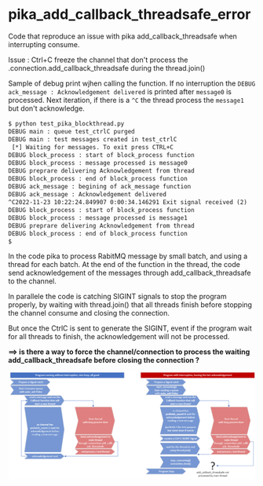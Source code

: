 # pika_add_callback_threadsafe_error
Code that reproduce an issue with pika add_callback_threadsafe when interrupting consume.

Issue : Ctrl+C freeze the channel that don't process the .connection.add_callback_threadsafe during the thread.join()

Sample of debug print wjhen calling the function. If no interruption the `DEBUG ack_message : Acknowledgement delivered` is printed after `message0` is processed.
Next iteration, if there is a `^C` the thread process the `message1` but don't acknowledge.

```
$ python test_pika_blockthread.py
DEBUG main : queue test_ctrlC purged
DEBUG main : test messages created in test_ctrlC
 [*] Waiting for messages. To exit press CTRL+C
DEBUG block_process : start of block_process function
DEBUG block_process : message processed is message0
DEBUG preprare delivering Acknowledgement from thread
DEBUG block_process : end of block_process function
DEBUG ack_message : begining of ack_message function
DEBUG ack_message : Acknowledgement delivered
^C2022-11-23 10:22:24.849907 0:00:34.146291 Exit signal received (2)
DEBUG block_process : start of block_process function
DEBUG block_process : message processed is message1
DEBUG preprare delivering Acknowledgement from thread
DEBUG block_process : end of block_process function
$
```

In the code pika to process RabitMQ message by small batch, and using a thread for each batch.
At the end of the function in the thread, the code send acknowledgement of the messages through add_callback_threadsafe to the channel.

In parallele the code is catching SIGINT signals to stop the program properly, by waiting with thread.join() that all threads finish before stopping the channel consume and closing the connection.

But once the CtrlC is sent to generate the SIGINT, event if the program wait for all threads to finish, the acknowledgement will not be processed.

__==> is there a way to force the channel/connection to process the waiting add_callback_threadsafe before closing the connection ?__

![schema of the issue](Issue_schema.png)
